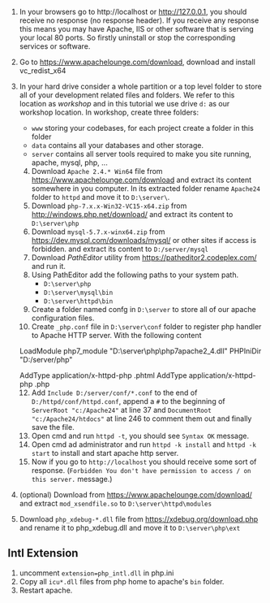 
1. In your browsers go to http://localhost or http://127.0.0.1, you should receive no response (no response header). If you receive any response this means you may have Apache, IIS or other software that is serving your local 80 ports. So firstly uninstall or stop the corresponding services or software.
2. Go to https://www.apachelounge.com/download, download and install  vc_redist_x64
3. In your hard drive consider a whole partition or a top level folder to store all of your development related files and folders. We refer to this location as *workshop* and in this tutorial we use drive `d:` as our workshop location. In workshop, create three folders: 
    * `www` storing your codebases, for each project create a folder in this folder
    * `data` contains all your databases and other storage. 
    * `server` contains all server tools required to make you site running, apache, mysql, php, ...
    
    4. Download `Apache 2.4.* Win64` file from  https://www.apachelounge.com/download and extract its content somewhere in you computer. In its extracted folder rename `Apache24` folder to `httpd` and move it to `D:\server\`.
    5. Download `php-7.x.x-Win32-VC15-x64.zip` from http://windows.php.net/download/ and extract its content to `D:\server\php` 
    6.  Download `mysql-5.7.x-winx64.zip` from https://dev.mysql.com/downloads/mysql/ or other sites if access is forbidden. and extract its content to `D:/server/mysql`
    7. Download *PathEditor* utility from https://patheditor2.codeplex.com/ and run it.
    8. Using PathEditor add the following paths to your system path. 
       - `D:\server\php`
       - `D:\server\mysql\bin`
       - `D:\server\httpd\bin` 
    9. Create a folder named confg in `D:\server` to store all of our apache configuration files.
    10. Create `_php.conf` file in `D:\server\conf` folder to register php handler to Apache HTTP server. With the following content
    
     LoadModule php7_module  "D:\server\php\php7apache2_4.dll"
     PHPIniDir "D:/server/php"
    
    <IfModule mime_module>
        AddType application/x-httpd-php .phtml
        AddType application/x-httpd-php .php
    </IfModule>

   12.  Add `Include D:/server/conf/*.conf` to the end of `D:/httpd/conf/httpd.conf`, append a `#` to the beginning of `ServerRoot "c:/Apache24"` at line 37 and `DocumentRoot "c:/Apache24/htdocs"` at line 246
to comment them out and finally save the file. 
   13.  Open cmd and run `httpd -t`, you should see `Syntax OK` message. 
   14.  Open cmd ad administrator and run `httpd -k install` and `httpd -k start` to install and start apache http server. 
   15. Now if you go to `http://localhost` you should receive some sort of response. (`Forbidden
You don't have permission to access / on this server.` message.)
  16. (optional) Download  from https://www.apachelounge.com/download/ and extract `mod_xsendfile.so` to `D:\server\httpd\modules`
4. Download `php_xdebug-*.dll` file from https://xdebug.org/download.php and rename it to php_xdebug.dll and move it to `D:\server\php\ext`

Intl Extension
-----------------
1. uncomment `extension=php_intl.dll` in php.ini
2. Copy all `icu*.dll` files from php home to apache's `bin` folder.
3. Restart apache.
<!--stackedit_data:
eyJoaXN0b3J5IjpbLTY4ODk3Mjc4Ml19
-->